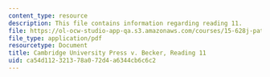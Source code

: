 ```yaml
---
content_type: resource
description: This file contains information regarding reading 11.
file: https://ol-ocw-studio-app-qa.s3.amazonaws.com/courses/15-628j-patents-copyrights-and-the-law-of-intellectual-property-spring-2013/ca54d112321378a072d4a6344cb6c6c2_MIT15_628JS13_read11.pdf
file_type: application/pdf
resourcetype: Document
title: Cambridge University Press v. Becker, Reading 11
uid: ca54d112-3213-78a0-72d4-a6344cb6c6c2
---
```


